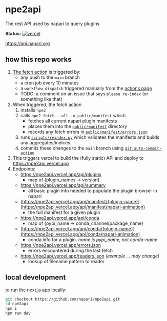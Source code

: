 # npe2api

The rest API used by napari to query plugins

**Status:** [![vercel](https://img.shields.io/github/deployments/napari/npe2api/production?label=vercel&logo=vercel&style=flat-square)](https://api.napari.org)

<https://api.napari.org>

## how this repo works


1. [The fetch action](.github/workflows/fetch.yml) is triggered by:
    - any push to the `main` branch
    - a cron job every 10 minutes
    - a `workflow_dispatch` triggered manually from the [actions page](https://github.com/napari/npe2api/actions/workflows/fetch.yml)
    - TODO: a comment on an issue that says `please re-index` (or something like that)
2. When triggered, the fetch action
    1. installs `npe2`
    2. calls `npe2 fetch --all -o public/manifest` which
        - fetches all current napari plugin manifests
        - places them into the [`public/manifest`](public/manifest/) directory
        - records any fetch errors in [`public/manifest/errors.json`](public/errors.json)
    3. runs [`scripts/reindex.py`](scripts/reindex.py) which validates the manifests and builds any aggregates/indices.
    4. commits these changes to the `main` branch using [`git-auto-commit-action`](https://github.com/stefanzweifel/git-auto-commit-action)
3. This triggers vercel to build the (fully static) API and deploy to
   <https://npe2api.vercel.app>
4. Endpoints:
    - <https://npe2api.vercel.app/api/plugins>
        - map of {plugin_names -> version}
    - <https://npe2api.vercel.app/api/summary>
        - all basic plugin info needed to populate the plugin browser in napari
    - [https://npe2api.vercel.app/api/manifest/{plugin-name}](https://npe2api.vercel.app/api/manifest/napari-animation)
        - the full manifest for a given plugin
    - <https://npe2api.vercel.app/api/conda>
        - map of {pypi_name -> conda_channel/package_name}
    - [https://npe2api.vercel.app/api/conda/{plugin-name}](https://npe2api.vercel.app/api/conda/napari-animation)
        - conda info for a plugin. *name is pypi_name, not conda-name*
    - <https://npe2api.vercel.app/errors.json>
        - errors encountered during the last fetch
    - <https://npe2api.vercel.app/readers.json> *(example ... may change)*
        - lookup of filename pattern to reader

## local development

to run the next.js app locally:

```bash
git checkout https://github.com/napari/npe2api.git
cd npe2api
npm i
npm run dev
```

